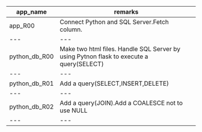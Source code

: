 |app_name|remarks|
|---|---|
|app_R00|Connect Python and SQL Server.Fetch column.|
|---|---|
|python_db_R00|Make two html files. Handle SQL Server by using Pytnon flask to execute a query(SELECT)|
|---|---|
|python_db_R01|Add a query(SELECT,INSERT,DELETE)|
|---|---|
|python_db_R02|Add a query(JOIN).Add a COALESCE not to use NULL|
|---|---|